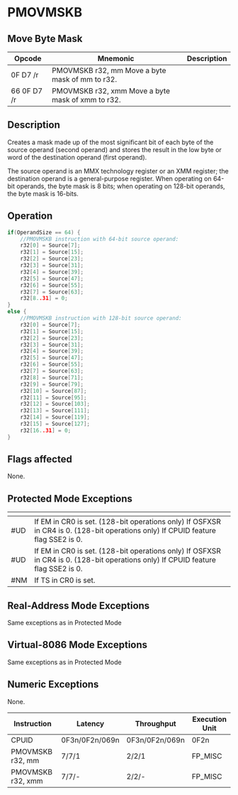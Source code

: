 # PMOVMSKB
 
## Move Byte Mask
 
 
|Opcode|Mnemonic|Description|
|-|-|-|
|0F D7 /r|PMOVMSKB r32, mm Move a byte mask of mm to r32.||
|66 0F D7 /r|PMOVMSKB r32, xmm Move a byte mask of xmm to r32.||
 
## Description
 
Creates a mask made up of the most significant bit of each byte of the source operand (second operand) and stores the result in the low byte or word of the destination operand (first operand).
 
The source operand is an MMX technology register or an XMM register; the destination operand is a general-purpose register. When operating on 64-bit operands, the byte mask is 8 bits; when operating on 128-bit operands, the byte mask is 16-bits.
 
 
## Operation
 
```c
if(OperandSize == 64) {
	//PMOVMSKB instruction with 64-bit source operand:
	r32[0] = Source[7];
	r32[1] = Source[15];
	r32[2] = Source[23];
	r32[3] = Source[31];
	r32[4] = Source[39];
	r32[5] = Source[47];
	r32[6] = Source[55];
	r32[7] = Source[63];
	r32[8..31] = 0;
}
else {
	//PMOVMSKB instruction with 128-bit source operand:
	r32[0] = Source[7];
	r32[1] = Source[15];
	r32[2] = Source[23];
	r32[3] = Source[31];
	r32[4] = Source[39];
	r32[5] = Source[47];
	r32[6] = Source[55];
	r32[7] = Source[63];
	r32[8] = Source[71];
	r32[9] = Source[79];
	r32[10] = Source[87];
	r32[11] = Source[95];
	r32[12] = Source[103];
	r32[13] = Source[111];
	r32[14] = Source[119];
	r32[15] = Source[127];
	r32[16..31] = 0;
}

```
 
 
## Flags affected
 
None.

 
 
## Protected Mode Exceptions
 
|[]()||
|-|-|
|#UD|If EM in CR0 is set. (128-bit operations only) If OSFXSR in CR4 is 0. (128-bit operations only) If CPUID feature flag SSE2 is 0.|
|#UD|If EM in CR0 is set. (128-bit operations only) If OSFXSR in CR4 is 0. (128-bit operations only) If CPUID feature flag SSE2 is 0.|
|#NM|If TS in CR0 is set.|
 
## Real-Address Mode Exceptions
 
Same exceptions as in Protected Mode
 
## Virtual-8086 Mode Exceptions
 
Same exceptions as in Protected Mode
 
## Numeric Exceptions
 
None.
 
|Instruction|Latency|Throughput|Execution Unit|
|-|-|-|-|
|CPUID|0F3n/0F2n/069n|0F3n/0F2n/069n|0F2n|
|PMOVMSKB r32, mm|7/7/1|2/2/1|FP_MISC|
|PMOVMSKB r32, xmm|7/7/-|2/2/-|FP_MISC|
